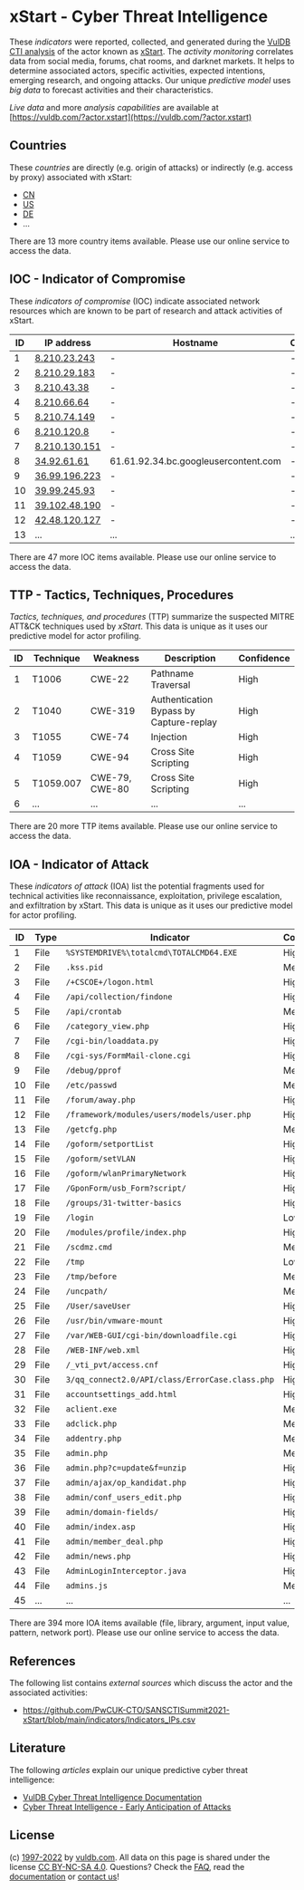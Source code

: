 # xStart - Cyber Threat Intelligence

These _indicators_ were reported, collected, and generated during the [VulDB CTI analysis](https://vuldb.com/?kb.cti) of the actor known as [xStart](https://vuldb.com/?actor.xstart). The _activity monitoring_ correlates data from social media, forums, chat rooms, and darknet markets. It helps to determine associated actors, specific activities, expected intentions, emerging research, and ongoing attacks. Our unique _predictive model_ uses _big data_ to forecast activities and their characteristics.

_Live data_ and more _analysis capabilities_ are available at [https://vuldb.com/?actor.xstart](https://vuldb.com/?actor.xstart)

## Countries

These _countries_ are directly (e.g. origin of attacks) or indirectly (e.g. access by proxy) associated with xStart:

* [CN](https://vuldb.com/?country.cn)
* [US](https://vuldb.com/?country.us)
* [DE](https://vuldb.com/?country.de)
* ...

There are 13 more country items available. Please use our online service to access the data.

## IOC - Indicator of Compromise

These _indicators of compromise_ (IOC) indicate associated network resources which are known to be part of research and attack activities of xStart.

ID | IP address | Hostname | Campaign | Confidence
-- | ---------- | -------- | -------- | ----------
1 | [8.210.23.243](https://vuldb.com/?ip.8.210.23.243) | - | - | High
2 | [8.210.29.183](https://vuldb.com/?ip.8.210.29.183) | - | - | High
3 | [8.210.43.38](https://vuldb.com/?ip.8.210.43.38) | - | - | High
4 | [8.210.66.64](https://vuldb.com/?ip.8.210.66.64) | - | - | High
5 | [8.210.74.149](https://vuldb.com/?ip.8.210.74.149) | - | - | High
6 | [8.210.120.8](https://vuldb.com/?ip.8.210.120.8) | - | - | High
7 | [8.210.130.151](https://vuldb.com/?ip.8.210.130.151) | - | - | High
8 | [34.92.61.61](https://vuldb.com/?ip.34.92.61.61) | 61.61.92.34.bc.googleusercontent.com | - | Medium
9 | [36.99.196.223](https://vuldb.com/?ip.36.99.196.223) | - | - | High
10 | [39.99.245.93](https://vuldb.com/?ip.39.99.245.93) | - | - | High
11 | [39.102.48.190](https://vuldb.com/?ip.39.102.48.190) | - | - | High
12 | [42.48.120.127](https://vuldb.com/?ip.42.48.120.127) | - | - | High
13 | ... | ... | ... | ...

There are 47 more IOC items available. Please use our online service to access the data.

## TTP - Tactics, Techniques, Procedures

_Tactics, techniques, and procedures_ (TTP) summarize the suspected MITRE ATT&CK techniques used by _xStart_. This data is unique as it uses our predictive model for actor profiling.

ID | Technique | Weakness | Description | Confidence
-- | --------- | -------- | ----------- | ----------
1 | T1006 | CWE-22 | Pathname Traversal | High
2 | T1040 | CWE-319 | Authentication Bypass by Capture-replay | High
3 | T1055 | CWE-74 | Injection | High
4 | T1059 | CWE-94 | Cross Site Scripting | High
5 | T1059.007 | CWE-79, CWE-80 | Cross Site Scripting | High
6 | ... | ... | ... | ...

There are 20 more TTP items available. Please use our online service to access the data.

## IOA - Indicator of Attack

These _indicators of attack_ (IOA) list the potential fragments used for technical activities like reconnaissance, exploitation, privilege escalation, and exfiltration by xStart. This data is unique as it uses our predictive model for actor profiling.

ID | Type | Indicator | Confidence
-- | ---- | --------- | ----------
1 | File | `%SYSTEMDRIVE%\totalcmd\TOTALCMD64.EXE` | High
2 | File | `.kss.pid` | Medium
3 | File | `/+CSCOE+/logon.html` | High
4 | File | `/api/collection/findone` | High
5 | File | `/api/crontab` | Medium
6 | File | `/category_view.php` | High
7 | File | `/cgi-bin/loaddata.py` | High
8 | File | `/cgi-sys/FormMail-clone.cgi` | High
9 | File | `/debug/pprof` | Medium
10 | File | `/etc/passwd` | Medium
11 | File | `/forum/away.php` | High
12 | File | `/framework/modules/users/models/user.php` | High
13 | File | `/getcfg.php` | Medium
14 | File | `/goform/setportList` | High
15 | File | `/goform/setVLAN` | High
16 | File | `/goform/wlanPrimaryNetwork` | High
17 | File | `/GponForm/usb_Form?script/` | High
18 | File | `/groups/31-twitter-basics` | High
19 | File | `/login` | Low
20 | File | `/modules/profile/index.php` | High
21 | File | `/scdmz.cmd` | Medium
22 | File | `/tmp` | Low
23 | File | `/tmp/before` | Medium
24 | File | `/uncpath/` | Medium
25 | File | `/User/saveUser` | High
26 | File | `/usr/bin/vmware-mount` | High
27 | File | `/var/WEB-GUI/cgi-bin/downloadfile.cgi` | High
28 | File | `/WEB-INF/web.xml` | High
29 | File | `/_vti_pvt/access.cnf` | High
30 | File | `3/qq_connect2.0/API/class/ErrorCase.class.php` | High
31 | File | `accountsettings_add.html` | High
32 | File | `aclient.exe` | Medium
33 | File | `adclick.php` | Medium
34 | File | `addentry.php` | Medium
35 | File | `admin.php` | Medium
36 | File | `admin.php?c=update&f=unzip` | High
37 | File | `admin/ajax/op_kandidat.php` | High
38 | File | `admin/conf_users_edit.php` | High
39 | File | `admin/domain-fields/` | High
40 | File | `admin/index.asp` | High
41 | File | `admin/member_deal.php` | High
42 | File | `admin/news.php` | High
43 | File | `AdminLoginInterceptor.java` | High
44 | File | `admins.js` | Medium
45 | ... | ... | ...

There are 394 more IOA items available (file, library, argument, input value, pattern, network port). Please use our online service to access the data.

## References

The following list contains _external sources_ which discuss the actor and the associated activities:

* https://github.com/PwCUK-CTO/SANSCTISummit2021-xStart/blob/main/indicators/Indicators_IPs.csv

## Literature

The following _articles_ explain our unique predictive cyber threat intelligence:

* [VulDB Cyber Threat Intelligence Documentation](https://vuldb.com/?kb.cti)
* [Cyber Threat Intelligence - Early Anticipation of Attacks](https://www.scip.ch/en/?labs.20201022)

## License

(c) [1997-2022](https://vuldb.com/?kb.changelog) by [vuldb.com](https://vuldb.com/?kb.about). All data on this page is shared under the license [CC BY-NC-SA 4.0](https://creativecommons.org/licenses/by-nc-sa/4.0/). Questions? Check the [FAQ](https://vuldb.com/?kb.faq), read the [documentation](https://vuldb.com/?kb) or [contact us](https://vuldb.com/?contact)!
